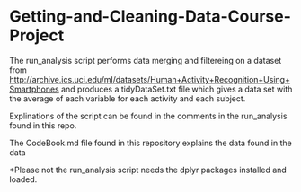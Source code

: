 # Getting-and-Cleaning-Data-Course-Project

The run_analysis script performs data merging and filtereing on a dataset from http://archive.ics.uci.edu/ml/datasets/Human+Activity+Recognition+Using+Smartphones
and produces a tidyDataSet.txt file which gives a data set with the average of each variable for each activity and each subject.

Explinations of the script can be found in the comments in the run_analysis found in this repo.

The CodeBook.md file found in this repository explains the data found in the data

*Please not the run_analysis script needs the dplyr packages installed and loaded.
